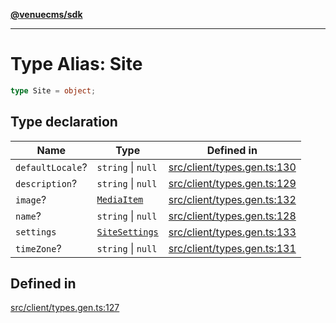 [**@venuecms/sdk**](../Index.md)

***

# Type Alias: Site

```ts
type Site = object;
```

## Type declaration

| Name | Type | Defined in |
| ------ | ------ | ------ |
| `defaultLocale`? | `string` \| `null` | [src/client/types.gen.ts:130](https://github.com/venuecms/sdk/blob/97b5dd87028768348fc162149733841fcbf81c7e/src/client/types.gen.ts#L130) |
| `description`? | `string` \| `null` | [src/client/types.gen.ts:129](https://github.com/venuecms/sdk/blob/97b5dd87028768348fc162149733841fcbf81c7e/src/client/types.gen.ts#L129) |
| `image`? | [`MediaItem`](MediaItem.md) | [src/client/types.gen.ts:132](https://github.com/venuecms/sdk/blob/97b5dd87028768348fc162149733841fcbf81c7e/src/client/types.gen.ts#L132) |
| `name`? | `string` \| `null` | [src/client/types.gen.ts:128](https://github.com/venuecms/sdk/blob/97b5dd87028768348fc162149733841fcbf81c7e/src/client/types.gen.ts#L128) |
| `settings` | [`SiteSettings`](SiteSettings.md) | [src/client/types.gen.ts:133](https://github.com/venuecms/sdk/blob/97b5dd87028768348fc162149733841fcbf81c7e/src/client/types.gen.ts#L133) |
| `timeZone`? | `string` \| `null` | [src/client/types.gen.ts:131](https://github.com/venuecms/sdk/blob/97b5dd87028768348fc162149733841fcbf81c7e/src/client/types.gen.ts#L131) |

## Defined in

[src/client/types.gen.ts:127](https://github.com/venuecms/sdk/blob/97b5dd87028768348fc162149733841fcbf81c7e/src/client/types.gen.ts#L127)
